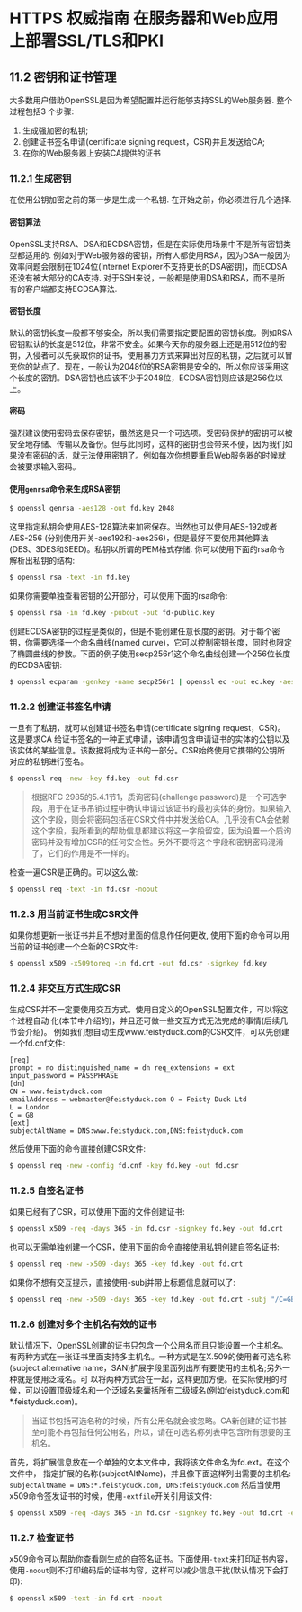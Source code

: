 # HTTPS 权威指南 在服务器和Web应用上部署SSL/TLS和PKI

## 11.2 密钥和证书管理

大多数用户借助OpenSSL是因为希望配置并运行能够支持SSL的Web服务器. 整个过程包括3 个步骤:
1. 生成强加密的私钥;
2. 创建证书签名申请(certificate signing request，CSR)并且发送给CA;
3. 在你的Web服务器上安装CA提供的证书

### 11.2.1 生成密钥

在使用公钥加密之前的第一步是生成一个私钥. 在开始之前，你必须进行几个选择. 

#### 密钥算法
OpenSSL支持RSA、DSA和ECDSA密钥，但是在实际使用场景中不是所有密钥类型都适用的. 例如对于Web服务器的密钥，所有人都使用RSA，因为DSA一般因为效率问题会限制在1024位(Internet Explorer不支持更长的DSA密钥)，而ECDSA还没有被大部分的CA支持. 对于SSH来说，一般都是使用DSA和RSA，而不是所有的客户端都支持ECDSA算法. 

#### 密钥长度
默认的密钥长度一般都不够安全，所以我们需要指定要配置的密钥长度。例如RSA密钥默认的长度是512位，非常不安全。如果今天你的服务器上还是用512位的密钥，入侵者可以先获取你的证书，使用暴力方式来算出对应的私钥，之后就可以冒充你的站点了。现在，一般认为2048位的RSA密钥是安全的，所以你应该采用这个长度的密钥。DSA密钥也应该不少于2048位，ECDSA密钥则应该是256位以上。

#### 密码
强烈建议使用密码去保存密钥，虽然这是只一个可选项。受密码保护的密钥可以被安全地存储、传输以及备份。但与此同时，这样的密钥也会带来不便，因为我们如果没有密码的话，就无法使用密钥了。例如每次你想要重启Web服务器的时候就会被要求输入密码。

#### 使用`genrsa`命令来生成RSA密钥

```bash
$ openssl genrsa -aes128 -out fd.key 2048
```
这里指定私钥会使用AES-128算法来加密保存。当然也可以使用AES-192或者AES-256 (分别使用开关-aes192和-aes256)，但是最好不要使用其他算法(DES、3DES和SEED)。私钥以所谓的PEM格式存储. 你可以使用下面的rsa命令解析出私钥的结构: 
```bash
$ openssl rsa -text -in fd.key
```
如果你需要单独查看密钥的公开部分，可以使用下面的rsa命令: 
```bash
$ openssl rsa -in fd.key -pubout -out fd-public.key
```
创建ECDSA密钥的过程是类似的，但是不能创建任意长度的密钥。对于每个密钥，你需要选择一个命名曲线(named curve)，它可以控制密钥长度，同时也限定了椭圆曲线的参数。下面的例子使用secp256r1这个命名曲线创建一个256位长度的ECDSA密钥:
```bash
$ openssl ecparam -genkey -name secp256r1 | openssl ec -out ec.key -aes128
```

### 11.2.2 创建证书签名申请

一旦有了私钥，就可以创建证书签名申请(certificate signing request，CSR)。这是要求CA 给证书签名的一种正式申请，该申请包含申请证书的实体的公钥以及该实体的某些信息。该数据将成为证书的一部分。CSR始终使用它携带的公钥所对应的私钥进行签名。
```bash
$ openssl req -new -key fd.key -out fd.csr
```

> 根据RFC 2985的5.4.1节1，质询密码(challenge password)是一个可选字段，用于在证书吊销过程中确认申请过该证书的最初实体的身份。如果输入这个字段，则会将密码包括在CSR文件中并发送给CA。几乎没有CA会依赖这个字段，我所看到的帮助信息都建议将这一字段留空，因为设置一个质询密码并没有增加CSR的任何安全性。另外不要将这个字段和密钥密码混淆了，它们的作用是不一样的。

检查一遍CSR是正确的。可以这么做:
```bash
$ openssl req -text -in fd.csr -noout
```

### 11.2.3 用当前证书生成CSR文件

如果你想更新一张证书并且不想对里面的信息作任何更改, 使用下面的命令可以用当前的证书创建一个全新的CSR文件:
```bash
$ openssl x509 -x509toreq -in fd.crt -out fd.csr -signkey fd.key
```

### 11.2.4 非交互方式生成CSR
生成CSR并不一定要使用交互方式。使用自定义的OpenSSL配置文件，可以将这个过程自动 化(本节中介绍的)，并且还可做一些交互方式无法完成的事情(后续几节会介绍)。
例如我们想自动生成www.feistyduck.com的CSR文件，可以先创建一个fd.cnf文件:
```
[req]
prompt = no distinguished_name = dn req_extensions = ext input_password = PASSPHRASE
[dn]
CN = www.feistyduck.com
emailAddress = webmaster@feistyduck.com O = Feisty Duck Ltd
L = London
C = GB
[ext]
subjectAltName = DNS:www.feistyduck.com,DNS:feistyduck.com
```

然后使用下面的命令直接创建CSR文件:
```bash
$ openssl req -new -config fd.cnf -key fd.key -out fd.csr
```

### 11.2.5 自签名证书
如果已经有了CSR，可以使用下面的文件创建证书:
```bash
$ openssl x509 -req -days 365 -in fd.csr -signkey fd.key -out fd.crt
```

也可以无需单独创建一个CSR，使用下面的命令直接使用私钥创建自签名证书:
```bash
$ openssl req -new -x509 -days 365 -key fd.key -out fd.crt
```

如果你不想有交互提示，直接使用-subj并带上标题信息就可以了: 
```bash
$ openssl req -new -x509 -days 365 -key fd.key -out fd.crt -subj "/C=GB/L=London/O=Feisty Duck Ltd/CN=www.feistyduck.com"
```

### 11.2.6 创建对多个主机名有效的证书

默认情况下，OpenSSL创建的证书只包含一个公用名而且只能设置一个主机名。有两种方式在一张证书里面支持多主机名。一种方式是在X.509的使用者可选名称(subject alternative name，SAN)扩展字段里面列出所有要使用的主机名;另外一种就是使用泛域名。可 以将两种方式合在一起，这样更加方便。在实际使用的时候，可以设置顶级域名和一个泛域名来囊括所有二级域名(例如feistyduck.com和*.feistyduck.com)。

> 当证书包括可选名称的时候，所有公用名就会被忽略。CA新创建的证书甚至可能不再包括任何公用名，所以，请在可选名称列表中包含所有想要的主机名。

首先，将扩展信息放在一个单独的文本文件中，我将该文件命名为fd.ext。在这个文件中， 指定扩展的名称(subjectAltName)，并且像下面这样列出需要的主机名:
`subjectAltName = DNS:*.feistyduck.com, DNS:feistyduck.com` 然后当使用x509命令签发证书的时候，使用`-extfile`开关引用该文件:

```bash
$ openssl x509 -req -days 365 -in fd.csr -signkey fd.key -out fd.crt -extfile fd.ext
```

### 11.2.7 检查证书

x509命令可以帮助你查看刚生成的自签名证书。下面使用`-text`来打印证书内容，使用`-noout`则不打印编码后的证书内容，这样可以减少信息干扰(默认情况下会打印):
```bash
$ openssl x509 -text -in fd.crt -noout
```